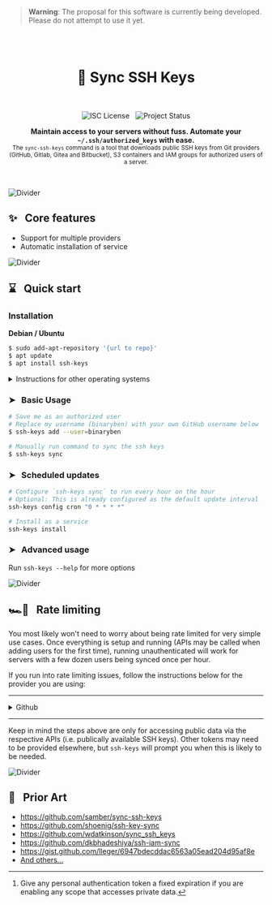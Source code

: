 > **Warning**: The proposal for this software is currently being developed. Please do not attempt to use it yet.

<br /><br /><div align="center">

# 🔐 Sync SSH Keys
<br />

![ISC License](https://img.shields.io/badge/license-ISC-green?style=for-the-badge) &nbsp; ![Project Status](https://img.shields.io/badge/status-💡%20PROPOSAL-yellow?style=for-the-badge)

<strong>Maintain access to your servers without fuss. Automate your `~/.ssh/authorized_keys` with ease.</strong><br />
<sub>The `sync-ssh-keys` command is a tool that downloads public SSH keys from Git providers (GitHub, Gitlab, Gitea and Bitbucket), S3 containers and IAM groups for authorized users of a server.</sub>

<br /></div>

![Divider](https://raw.githubusercontent.com/andreasbm/readme/master/assets/lines/solar.png)

## ✨ &nbsp; Core features

* Support for multiple providers
* Automatic installation of service

![Divider](https://raw.githubusercontent.com/andreasbm/readme/master/assets/lines/solar.png)

## ⌛️ &nbsp; Quick start

### Installation

**Debian / Ubuntu**

```sh
$ sudo add-apt-repository '{url to repo}'
$ apt update
$ apt install ssh-keys
```

<details>

<summary>Instructions for other operating systems</summary><br />

**Alpine**

```sh
apk add ssh-keys
```

**macOS**

```sh
$ brew install ssh-keys
```

> **Warning:** the below distros have not been tested by myself

**CentOS**

TODO:

**OpenSUSE**

TODO:

**FreeBSD**

TODO:

**Fedora**

TODO:

</details>

### ➤ &nbsp; Basic Usage

```sh
# Save me as an authorized user
# Replace my username (binaryben) with your own GitHub username below
$ ssh-keys add --user=binaryben

# Manually run command to sync the ssh keys
$ ssh-keys sync
```

### ➤ &nbsp; Scheduled updates

```sh
# Configure `ssh-keys sync` to run every hour on the hour
# Optional: This is already configured as the default update interval
ssh-keys config cron "0 * * * *"

# Install as a service
ssh-keys install
```

### ➤ &nbsp; Advanced usage

Run `ssh-keys --help` for more options

![Divider](https://raw.githubusercontent.com/andreasbm/readme/master/assets/lines/solar.png)

## 🏎💨 &nbsp; Rate limiting

You most likely won't need to worry about being rate limited for very simple use cases. Once everything is setup and running (APIs may be called when adding users for the first time), running unauthenticated will work for servers with a few dozen users being synced once per hour.

If you run into rate limiting issues, follow the instructions below for the provider you are using:

<hr />

<details><summary>Github</summary><br />

GitHub limits at a rate of 60 requests per hour for unauthenticated requests. Follow the instructions below to increase this to 5,000 per hour.

1. Visit your **Settings** > **Developer settings** > [**Personal access tokens**](https://github.com/settings/tokens) page
2. Click the "Generate token" button
3. Authenticate if requested
4. Give the token a title (e.g. "Sync SSH Keys")
5. Select no expiration[^expiration-security]
6. Tick `read:public_key`
7. Click generate token and copy the token to the clipboard
8. Run `ssh-keys config github.token <token>`

Make sure you replace `<token>` in Step 8 with the copied token from Step 7

[^expiration-security]: Give any personal authentication token a fixed expiration if you are enabling any scope that accesses private data.

</details>

<hr />

Keep in mind the steps above are only for accessing public data via the respective APIs (i.e. publically available SSH keys). Other tokens may need to be provided elsewhere, but `ssh-keys` will prompt you when this is likely to be needed.

![Divider](https://raw.githubusercontent.com/andreasbm/readme/master/assets/lines/solar.png)


## 🎨 &nbsp; Prior Art

* https://github.com/samber/sync-ssh-keys
* https://github.com/shoenig/ssh-key-sync
* https://github.com/wdatkinson/sync_ssh_keys
* https://github.com/dkbhadeshiya/ssh-iam-sync
* https://gist.github.com/lleger/6947bdecddac6563a05ead204d95af8e
* [And others...](https://github.com/search?q=sync+ssh+keys&type=Repositories)
